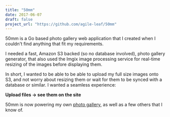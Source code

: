 ```yaml
---
title: "50mm"
date: 2017-06-07
draft: false
project_url: "https://github.com/agile-leaf/50mm"
---
```


50mm is a Go based photo gallery web application that I created when I couldn't find anything that fit my requirements.

<!--more-->

I needed a fast, Amazon S3 backed (so no database involved), photo gallery generator, that also used the Imgix image processing service for real-time resizing of the images before displaying them.

In short, I wanted to be able to be able to upload my full size images onto S3, and not worry about resizing them or wait for them to be synced with a database or similar. I wanted a seamless experience: 

**Upload files -> see them on the site**

50mm is now powering my own <a href="https://50mm.asadjb.com">photo gallery</a>, as well as a few others that I know of.